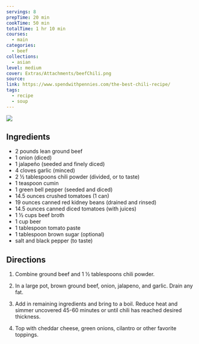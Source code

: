 ```yaml
---
servings: 8
prepTime: 20 min
cookTime: 50 min
totalTime: 1 hr 10 min
courses:
  - main
categories:
  - beef
collections:
  - asian
level: medium
cover: Extras/Attachments/beefChili.png
source:
link: https://www.spendwithpennies.com/the-best-chili-recipe/
tags:
  - recipe
  - soup
---
```


![](Extras/Attachments/beefChili.png)


## Ingredients

- 2 pounds lean ground beef
- 1 onion (diced)
- 1 jalapeño (seeded and finely diced)
- 4 cloves garlic (minced)
- 2 ½ tablespoons chili powder (divided, or to taste)
- 1 teaspoon cumin
- 1 green bell pepper (seeded and diced)
- 14.5 ounces crushed tomatoes (1 can)
- 19 ounces canned red kidney beans (drained and rinsed)
- 14.5 ounces canned diced tomatoes (with juices)
- 1 ½ cups beef broth
- 1 cup beer
- 1 tablespoon tomato paste
- 1 tablespoon brown sugar (optional)
- salt and black pepper (to taste)


## Directions

1. Combine ground beef and 1 ½ tablespoons chili powder.

2. In a large pot, brown ground beef, onion, jalapeno, and garlic. Drain any fat.

3. Add in remaining ingredients and bring to a boil. Reduce heat and simmer uncovered 45-60 minutes or until chili has reached desired thickness.

4. Top with cheddar cheese, green onions, cilantro or other favorite toppings.

